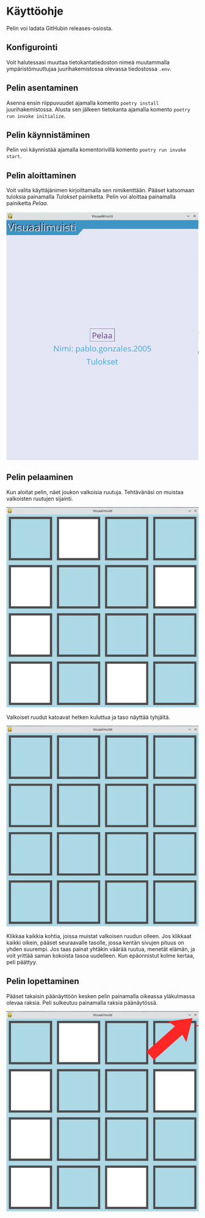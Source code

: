 # Käyttöohje

Pelin voi ladata GitHubin releases-osiosta.

## Konfigurointi
Voit halutessasi muuttaa tietokantatiedoston nimeä muutammalla ympäristömuuttujaa juurihakemistossa olevassa tiedostossa ```.env```.

## Pelin asentaminen
Asenna ensin riippuvuudet ajamalla komento ```poetry install``` juurihakemistossa. Alusta sen jälkeen tietokanta ajamalla komento ```poetry run invoke initialize```.

## Pelin käynnistäminen
Pelin voi käynnistää ajamalla komentorivillä komento ```poetry run invoke start```.

## Pelin aloittaminen
Voit valita käyttäjänimen kirjoittamalla sen nimikenttään. Pääset katsomaan tuloksia painamalla _Tulokset_ painiketta. Pelin voi aloittaa painamalla painiketta _Pelaa._ 
  
![mainmenu](./kuvatiedostot/mainmenu.png)

## Pelin pelaaminen
Kun aloitat pelin, näet joukon valkoisia ruutuja. Tehtävänäsi on muistaa valkoisten ruutujen sijainti. 
  
![showncells](./kuvatiedostot/showncells.png)

Valkoiset ruudut katoavat hetken kuluttua ja taso näyttää tyhjältä.
  
![hiddencells](./kuvatiedostot/hiddencells.png)

Klikkaa kaikkia kohtia, joissa muistat valkoisen ruudun olleen. Jos klikkaat kaikki oikein, pääset seuraavalle tasolle, jossa kentän sivujen pituus on yhden suurempi.
Jos taas painat yhtäkin väärää ruutua, menetät elämän, ja voit yrittää saman kokoista tasoa uudelleen. Kun epäonnistut kolme kertaa, peli päättyy.

## Pelin lopettaminen
Pääset takaisin päänäyttöön kesken pelin painamalla oikeassa yläkulmassa olevaa raksia. Peli sulkeutuu painamalla raksia päänäytössä.  

![quitbutton](./kuvatiedostot/quitbutton.png)
